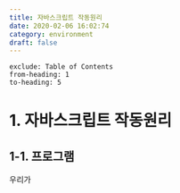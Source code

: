 ```yaml
---
title: 자바스크립트 작동원리
date: 2020-02-06 16:02:74
category: environment
draft: false
---
```


```toc
exclude: Table of Contents
from-heading: 1
to-heading: 5
```

# 1. 자바스크립트 작동원리

## 1-1. 프로그램

우리가
